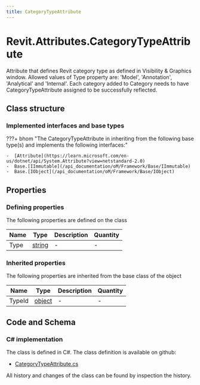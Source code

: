 ```yaml
---
title: CategoryTypeAttribute
---
```


# Revit.Attributes.CategoryTypeAttribute

Attribute that defines Revit category type as defined in Visibility &amp; Graphics window.
Allowed values of Type property are: 'Model', 'Annotation', 'Analytical' and 'Internal'.
Each category added to Category needs to have CategoryTypeAttribute assigned to be successfully reflected.

## Class structure

### Implemented interfaces and base types

???+ bhom "The CategoryTypeAttribute in inheriting from the following base type(s) and implements the following interfaces:"

    -  [Attribute](https://learn.microsoft.com/en-us/dotnet/api/System.Attribute?view=netstandard-2.0)
    -  Base.[IImmutable](/api_documentation/oM/Framework/Base/IImmutable)
    -  Base.[IObject](/api_documentation/oM/Framework/Base/IObject)


## Properties



### Defining properties

The following properties are defined on the class

| Name             | Type             | Description      | Quantity         |
|------------------|------------------|------------------|------------------|
| Type | [string](https://learn.microsoft.com/en-us/dotnet/api/System.String?view=netstandard-2.0) | - | - |


### Inherited properties
The following properties are inherited from the base class of the object

| Name             | Type             | Description      | Quantity         |
|------------------|------------------|------------------|------------------|
| TypeId | [object](https://learn.microsoft.com/en-us/dotnet/api/System.Object?view=netstandard-2.0) | - | - |


## Code and Schema

### C# implementation

The class is defined in C#. The class definition is available on github:

- [CategoryTypeAttribute.cs](https://github.com/BHoM/Revit_Toolkit/blob/develop/Revit_oM/Attributes\CategoryTypeAttribute.cs)

All history and changes of the class can be found by inspection the history.
